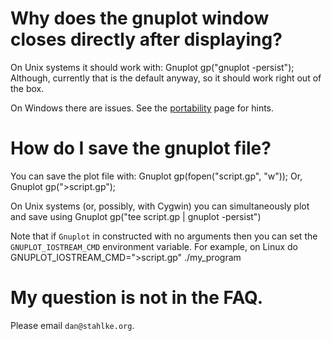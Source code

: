 # Why does the gnuplot window closes directly after displaying?

On Unix systems it should work with:
	Gnuplot gp("gnuplot -persist");
Although, currently that is the default anyway, so it should work right out of the box.

On Windows there are issues.  See the [portability](Portability) page for hints.

# How do I save the gnuplot file?

You can save the plot file with:
	Gnuplot gp(fopen("script.gp", "w"));
Or,
	Gnuplot gp(">script.gp");

On Unix systems (or, possibly, with Cygwin) you can simultaneously plot and save using
	Gnuplot gp("tee script.gp | gnuplot -persist")

Note that if `Gnuplot` in constructed with no arguments then you can set the `GNUPLOT_IOSTREAM_CMD` environment variable.  For example, on Linux do
	GNUPLOT_IOSTREAM_CMD=">script.gp" ./my_program

# My question is not in the FAQ.

Please email `dan@stahlke.org`.
